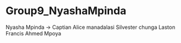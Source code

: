 # Group9_NyashaMpinda

Nyasha Mpinda -> Captian
Alice manadalasi
Silvester chunga
Laston 
Francis
Ahmed Mpoya
